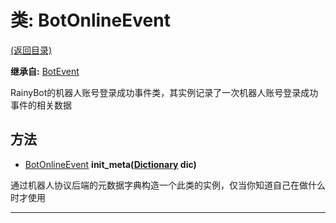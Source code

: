 # 类: BotOnlineEvent  
[(返回目录)](README.md)  
  
**继承自:** [BotEvent](BotEvent.md)  
  
RainyBot的机器人账号登录成功事件类，其实例记录了一次机器人账号登录成功事件的相关数据  
  
## 方法 
  
- [BotOnlineEvent](BotOnlineEvent.md) **init_meta([Dictionary](https://docs.godotengine.org/en/latest/classes/class_dictionary.html) dic)**  
  
通过机器人协议后端的元数据字典构造一个此类的实例，仅当你知道自己在做什么时才使用  
  
---  
  

